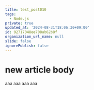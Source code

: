 ```yaml
---
title: test_post010
tags:
  - Node.js
private: true
updated_at: '2024-08-31T18:06:30+09:00'
id: 92717348ee708ab62b8f
organization_url_name: null
slide: false
ignorePublish: false
---
```

# new article body
aaa
aaa
aaa
aaa
